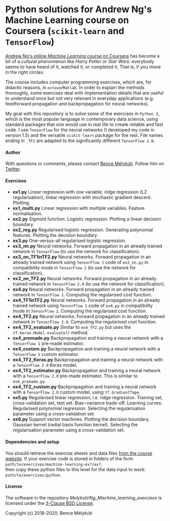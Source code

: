 # Python solutions for Andrew Ng's Machine Learning course on Coursera (`scikit-learn` and `TensorFlow`)


[Andrew Ng's online _Machine Learning_ course on Coursera](https://www.coursera.org/learn/machine-learning) has become a bit of a cultural phenomenon like _Harry Potter_ or _Star Wars_: everybody seems to have heard of it, watched it, or completed it. That is, if you move in the right circles.

The course includes computer programming exercises, which are, for didactic reasons, in `octave`/`Matlab`. In order to explain the methods thoroughly, some exercises deal with implementation details that are useful to understand once but not very relevant in everyday applications (e.g. feedforward propagation and backpropagation for neural networks).

My goal with this repository is to solve some of the exercises in `Python 3`, which is the most popular language in contemporary data science, using standard packages that one would use in real life to create reliable and fast code. I use `TensorFlow` for the neural networks (I developed my code in version 1.5) and the versatile `scikit-learn` package for the rest. File names ending in `_TF2` are adapted to the significantly different `TensorFlow 2.0`.


#### Author

With questions or comments, please contact [Bence Mélykúti](https://github.com/Melykuti). Follow him on [Twitter](https://twitter.com/BMelykuti).


#### Exercises

* **ex1.py** Linear regression with one variable, ridge regression (L2 regularisation), linear regression with stochastic gradient descent. Plotting.
* **ex1\_multi.py** Linear regression with multiple variables. Feature normalisation.
* **ex2.py** Sigmoid function. Logistic regression. Plotting a linear decision boundary.
* **ex2\_reg.py** Regularised logistic regression. Generating polynomial features. Plotting the decision boundary.
* **ex3.py** One-versus-all regularised logistic regression.
* **ex3_nn.py** Neural networks. Forward propagation in an already trained network in `TensorFlow` (to use the network for classification).
* **ex3_nn_TF1inTF2.py** Neural networks. Forward propagation in an already trained network using `TensorFlow 1` code of `ex3_nn.py` in compatibility mode in `TensorFlow 2` (to use the network for classification).
* **ex3_nn_TF2.py** Neural networks. Forward propagation in an already trained network in `TensorFlow 2.0` (to use the network for classification).
* **ex4.py** Neural networks. Forward propagation in an already trained network in `TensorFlow 1`. Computing the regularised cost function.
* **ex4_TF1inTF2.py** Neural networks. Forward propagation in an already trained network using `TensorFlow 1` code of `ex4.py` in compatibility mode in `TensorFlow 2`. Computing the regularised cost function.
* **ex4_TF2.py** Neural networks. Forward propagation in an already trained network in `TensorFlow 2.0`. Computing the regularised cost function.
* **ex4_TF2_evaluate.py** Similar to `ex4_TF2.py` but uses the `tf.keras.Model.evaluate()` method.
* **ex4\_premade.py** Backpropagation and training a neural network with a `TensorFlow 1` pre-made estimator.
* **ex4\_custom.py** Backpropagation and training a neural network with a `TensorFlow 1` custom estimator.
* **ex4\_TF2\_Keras.py** Backpropagation and training a neural network with a `TensorFlow 2.0` Keras model.
* **ex4\_TF2\_estimator.py** Backpropagation and training a neural network with a `TensorFlow 2.0` pre-made estimator. This is similar to `ex4_premade.py`.
* **ex4\_TF2\_custom.py** Backpropagation and training a neural network with a `TensorFlow 2.0` custom model, using `tf.GradientTape`.
* **ex5.py** Regularised linear regression, i.e. ridge regression. Training set, cross-validation set, test set. Bias‒variance trade-off. Learning curves. Regularised polynomial regression. Selecting the regularisation parameter using a cross-validation set.
* **ex6.py** Support vector machines. Plotting the decision boundary. Gaussian kernel (radial basis function kernel). Selecting the regularisation parameter using a cross-validation set.

#### Dependencies and setup

You should retrieve the exercise sheets and data files [from the course website](https://www.coursera.org/learn/machine-learning). If your exercise code is stored in folders of the form  
`path/to/exercises/machine-learning-ex?/ex?`,  
then copy these python files to this level for the data input to work:  
`path/to/exercises/python`.

#### License

The software in the repository _Melykuti/Ng\_Machine\_learning\_exercises_ is licensed under the [3-Clause BSD License](https://opensource.org/licenses/BSD-3-Clause).

Copyright (c) 2018-2020, Bence Mélykúti
